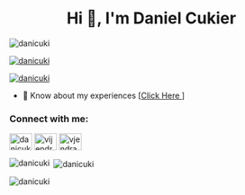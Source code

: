<h1 align="center">Hi 👋, I'm Daniel Cukier</h1>
<p align="left"> <img src="https://komarev.com/ghpvc/?username=danicuki&label=Profile%20views&color=0e75b6&style=flat" alt="danicuki" /> </p>

<p align="left"> <a href="https://github.com/ryo-ma/github-profile-trophy"><img src="https://github-profile-trophy.vercel.app/?username=danicuki" alt="danicuki" /></a> </p>

<p align="left"> <a href="https://twitter.com/danicuki" target="blank"><img src="https://img.shields.io/twitter/follow/vdanicuki?logo=twitter&style=for-the-badge" alt="danicuki" /></a> </p>

- 📄 Know about my experiences [<a href="http://www.linkedin.com/in/danielcukier/" target="_blank">Click Here </a>]

<h3 align="left">Connect with me:</h3>
<p align="left">
<a href="https://twitter.com/danicuki" target="blank"><img align="center" src="https://raw.githubusercontent.com/rahuldkjain/github-profile-readme-generator/master/src/images/icons/Social/twitter.svg" alt="danicuki" height="30" width="40" /></a>
<a href="https://linkedin.com/in/danielcukier" target="blank"><img align="center" src="https://raw.githubusercontent.com/rahuldkjain/github-profile-readme-generator/master/src/images/icons/Social/linked-in-alt.svg" alt="vijendr" height="30" width="40" /></a>
<a href="https://stackoverflow.com/users/105514/daniel-cukier" target="blank"><img align="center" src="https://raw.githubusercontent.com/rahuldkjain/github-profile-readme-generator/master/src/images/icons/Social/stack-overflow.svg" alt="vjendra gaorh" height="30" width="40" /></a>
</p>

<p><img align="left" src="https://github-readme-stats.vercel.app/api/top-langs?username=danicuki&show_icons=true&locale=en&layout=compact" alt="danicuki" /></p>

<p>&nbsp;<img align="center" src="https://github-readme-stats.vercel.app/api?username=danicuki&show_icons=true&locale=en" alt="danicuki" /></p>

<p><img align="center" src="https://github-readme-streak-stats.herokuapp.com/?user=danicuki&" alt="danicuki" /></p>
